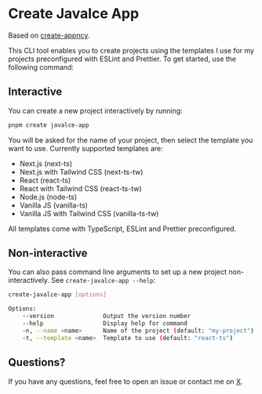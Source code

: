 # Create Javalce App

Based on [create-appncy](https://github.com/goncy/create-appncy).

This CLI tool enables you to create projects using the templates I use for my projects preconfigured with ESLint and Prettier. To get started, use the following command:

## Interactive

You can create a new project interactively by running:

```bash
pnpm create javalce-app
```

You will be asked for the name of your project, then select the template you want to use. Currently supported templates are:

- Next.js (next-ts)
- Next.js with Tailwind CSS (next-ts-tw)
- React (react-ts)
- React with Tailwind CSS (react-ts-tw)
- Node.js (node-ts)
- Vanilla JS (vanilla-ts)
- Vanilla JS with Tailwind CSS (vanilla-ts-tw)

All templates come with TypeScript, ESLint and Prettier preconfigured.

## Non-interactive

You can also pass command line arguments to set up a new project non-interactively. See `create-javalce-app --help`:

```bash
create-javalce-app [options]

Options:
    --version              Output the version number
    --help                 Display help for command
    -n, --name <name>      Name of the project (default: "my-project")
    -t, --template <name>  Template to use (default: "react-ts")
```

## Questions?

If you have any questions, feel free to open an issue or contact me on [X](https://x.com/javalce29).
